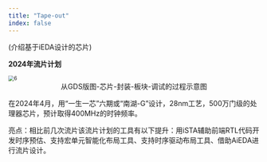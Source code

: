 ```yaml
---
title: "Tape-out"
index: false
---
```

(介绍基于iEDA设计的芯片)

**2024年流片计划**

<img src="/res/images/activities/tapeout/tapeout_4.png" alt="6" style="zoom:70%;" title ="iEDA第三次支持芯片设计并流片版图和板卡测试结果" />
<center>从GDS版图-芯片-封装-板块-调试的过程示意图</center>

在2024年4月，用“一生一芯”六期或“南湖-G”设计，28nm工艺，500万门级的处理器芯片，预计取得400MHz的时钟频率。

亮点：相比前几次流片该流片计划的工具有以下提升：用iSTA辅助前端RTL代码开发时序预估、支持宏单元智能化布局工具、支持时序驱动布局工具、借助AiEDA进行流片设计。
